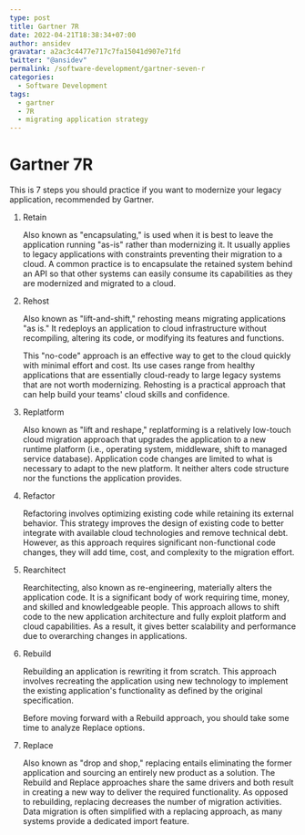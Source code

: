 ```yaml
---
type: post
title: Gartner 7R
date: 2022-04-21T18:38:34+07:00
author: ansidev
gravatar: a2ac3c4477e717c7fa15041d907e71fd
twitter: "@ansidev"
permalink: /software-development/gartner-seven-r
categories:
  - Software Development
tags:
  - gartner
  - 7R
  - migrating application strategy
---
```


# Gartner 7R

This is 7 steps you should practice if you want to modernize your legacy application, recommended by Gartner.

1. Retain

   Also known as "encapsulating," is used when it is best to leave the application running "as-is" rather than modernizing it. It usually applies to legacy applications with constraints preventing their migration to a cloud. A common practice is to encapsulate the retained system behind an API so that other systems can easily consume its capabilities as they are modernized and migrated to a cloud.

2. Rehost

   Also known as "lift-and-shift," rehosting means migrating applications "as is." It redeploys an application to cloud infrastructure without recompiling, altering its code, or modifying its features and functions.

   This "no-code" approach is an effective way to get to the cloud quickly with minimal effort and cost. Its use cases range from healthy applications that are essentially cloud-ready to large legacy systems that are not worth modernizing. Rehosting is a practical approach that can help build your teams' cloud skills and confidence.

3. Replatform

   Also known as "lift and reshape," replatforming is a relatively low-touch cloud migration approach that upgrades the application to a new runtime platform (i.e., operating system, middleware, shift to managed service database). Application code changes are limited to what is necessary to adapt to the new platform. It neither alters code structure nor the functions the application provides.

4. Refactor

   Refactoring involves optimizing existing code while retaining its external behavior. This strategy improves the design of existing code to better integrate with available cloud technologies and remove technical debt. However, as this approach requires significant non-functional code changes, they will add time, cost, and complexity to the migration effort.

5. Rearchitect

   Rearchitecting, also known as re-engineering, materially alters the application code. It is a significant body of work requiring time, money, and skilled and knowledgeable people. This approach allows to shift code to the new application architecture and fully exploit platform and cloud capabilities. As a result, it gives better scalability and performance due to overarching changes in applications.

6. Rebuild

   Rebuilding an application is rewriting it from scratch. This approach involves recreating the application using new technology to implement the existing application's functionality as defined by the original specification.

   Before moving forward with a Rebuild approach, you should take some time to analyze Replace options.

7. Replace

   Also known as "drop and shop," replacing entails eliminating the former application and sourcing an entirely new product as a solution. The Rebuild and Replace approaches share the same drivers and both result in creating a new way to deliver the required functionality. As opposed to rebuilding, replacing decreases the number of migration activities. Data migration is often simplified with a replacing approach, as many systems provide a dedicated import feature.
